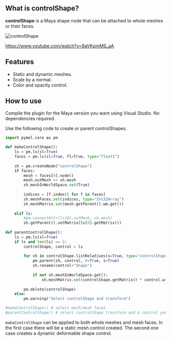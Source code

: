 ## What is controlShape?
**controlShape** is a Maya shape node that can be attached to whole meshes or their faces.

![controlShape](https://user-images.githubusercontent.com/9614751/173179759-a1854ed7-91c7-45f3-8696-ff3ac486184c.gif)

https://www.youtube.com/watch?v=8aVKpmMS_aA

## Features
+ Static and dynamic meshes.
+ Scale by a normal.
+ Color and opacity control.

## How to use
Compile the plugin for the Maya version you want using Visual Studio. No dependencies required.

Use the following code to create or parent controlShapes.
```python
import pymel.core as pm

def makeControlShape():
    ls = pm.ls(sl=True)
    faces = pm.ls(sl=True, fl=True, type="float3")
    
    sh = pm.createNode("controlShape")
    if faces:
        mesh = faces[0].node()
        mesh.outMesh >> sh.mesh
        sh.meshInWorldSpace.set(True)        
    
        indices = [f.index() for f in faces]        
        sh.meshFaces.set(indices, type="Int32Array")
        sh.meshMatrix.set(mesh.getParent().wm.get())
        
    elif ls:
        #pm.connectAttr(ls[0].outMesh, sh.mesh)
        sh.getParent().setMatrix(ls[0].getMatrix())
        
def parentControlShape():
    ls = pm.ls(sl=True)
    if ls and len(ls) == 2:
        controlShape, control = ls
        
        for sh in controlShape.listRelatives(s=True, type="controlShape"):
            pm.parent(sh, control, r=True, s=True)
            sh.rename(control+"Shape")
            
            if not sh.meshInWorldSpace.get():
                sh.meshMatrix.set(controlShape.getMatrix() * control.wim.get())
                                
        pm.delete(controlShape)
    else:
        pm.warning("Select controlShape and transform")    

#makeControlShape() # select mesh/mesh faces
#parentControlShape() # select controlShape transform and a control you want to parent to.
```
`makeControlShape` can be applied to both whole meshes and mesh faces. In the first case there will be a static mesh control created. The second one case creates a dynamic deformable shape control. 
